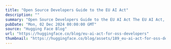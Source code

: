 ```yaml
---
title: "Open Source Developers Guide to the EU AI Act"
description: ""
summary: "Open Source Developers Guide to the EU AI Act The EU AI Act, the world’s first comprehensive legisla..."
pubDate: "Mon, 02 Dec 2024 00:00:00 GMT"
source: "Hugging Face Blog"
url: "https://huggingface.co/blog/eu-ai-act-for-oss-developers"
thumbnail: "https://huggingface.co/blog/assets/189_eu-ai-act-for-oss-developers/thumbnail.png"
---
```


